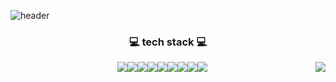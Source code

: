 
![header](https://capsule-render.vercel.app/api?type=waving&color=auto&height=300&section=header&text=sumin%20park&fontSize=90&animation=fadeIn&fontAlignY=38&desc=BackendDeveloper&descAlignY=60&descAlign=62)

<div align="center">
  <h3> 💻 tech stack 💻 </h3>
  <img align="right"src="https://github-readme-stats.vercel.app/api/top-langs/?username=parknnna&theme=dracula&exclude_repo=Computer-Science-Engineering&layout=compact"/>
  <div style="display:flex; align-items:flex-start;justify-content: center;">
    <img src="https://img.shields.io/badge/Java-F7DF1E?style=flat-square&logo=Java&logoColor=black" />
    <img src="https://img.shields.io/badge/Spring-6DB33F?style=flat-square&logo=Spring&logoColor=black" />
    <img src="https://img.shields.io/badge/SpringBoot-6DB33F?style=flat-square&logo=SpringBoot&logoColor=black" />
    <br/>
    <img src="https://img.shields.io/badge/Node.js-339933?style=flat-square&logo=Node.js&logoColor=black" />
    <img src="https://img.shields.io/badge/React-61DAFB?style=flat-square&logo=React&logoColor=black" />
    <img src="https://img.shields.io/badge/Javascript-F7DF1E?style=flat-square&logo=Javascript&logoColor=black" />
    <br/>
    <img src="https://img.shields.io/badge/Linux-FCC624?style=flat-square&logo=Linux&logoColor=black" />
    <img src="https://img.shields.io/badge/GitHub-18FF1F?style=flat-square&logo=GitHub&logoColor=black" />
    <img src="https://img.shields.io/badge/Svn-181717?style=flat-square&logo=Svn&logoColor=black" />
  </div>
</div>


